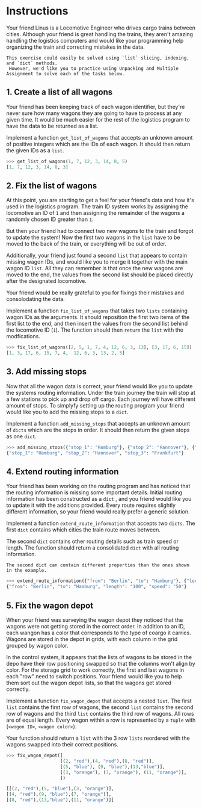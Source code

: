 # Instructions

Your friend Linus is a Locomotive Engineer who drives cargo trains between cities.
Although your friend is great handling the trains, they aren't amazing handling the logistics computers and would like your programming help organizing the train and correcting mistakes in the data.

```exercism/note
This exercise could easily be solved using `list` slicing, indexing, and `dict` methods.
 However, we'd like you to practice using Unpacking and Multiple Assignment to solve each of the tasks below.
```

## 1. Create a list of all wagons

Your friend has been keeping track of each wagon identifier, but they're never sure how many wagons they are going to have to process at any given time. It would be much easier for the rest of the logistics program to have the data to be returned as a list.

Implement a function `get_list_of_wagons` that accepts an unknown amount of positive integers which are the IDs of each wagon.
It should then return the given IDs as a `list`.

```python
>>> get_list_of_wagons(1, 7, 12, 3, 14, 8, 5)
[1, 7, 12, 3, 14, 8, 3]
```

## 2. Fix the list of wagons

At this point, you are starting to get a feel for your friend's data and how it's used in the logistics program.
The train ID system works by assigning the locomotive an ID of `1` and then assigning the remainder of the wagons a randomly chosen ID greater than `1`.

But then your friend had to connect two new wagons to the train and forgot to update the system!
Now the first two wagons in the `list` have to be moved to the back of the train, or everything will be out of order.

Additionally, your friend just found a second `list` that appears to contain missing wagon IDs, and would like you to merge it together with the main wagon ID `list`.
All they can remember is that once the new wagons are moved to the end, the values from the second list should be placed directly after the designated locomotive.

Your friend would be really grateful to you for fixings their mistakes and consolodating the data.

Implement a function `fix_list_of_wagons` that takes two `lists` containing wagon IDs as the arguments.
It should reposition the first two items of the first list to the end, and then insert the values from the second list behind the locomotive ID (`1`).
The function should then `return` the `list` with the modfications.

```python
>>> fix_list_of_wagons([2, 5, 1, 7, 4, 12, 6, 3, 13], [3, 17, 6, 15])
[1, 3, 17, 6, 15, 7, 4,  12, 6, 3, 13, 2, 5]
```

## 3. Add missing stops

Now that all the wagon data is correct, your friend would like you to update the systems routing information.
Under the train journey the train will stop at a few stations to pick up and drop off cargo.
Each journey will have different amount of stops. To simplyfy setting up the routing program your friend would like you to add the missing stops to a `dict`.

Implement a function `add_missing_stops` that accepts an unknown amount of `dicts` which are the stops in order.
It should then return the given stops as one `dict`.

```python
>>> add_missing_stops({"stop_1": "Hamburg"}, {"stop_2": "Hannover"}, {"stop_3": "Frankfurt"})
{"stop_1": "Hamburg", "stop_2": "Hannover", "stop_3": "Frankfurt"}
```

## 4. Extend routing information

Your friend has been working on the routing program and has noticed that the routing information is missing some important details.
Initial routing information has been constructed as a `dict` , and you friend would like you to update it with the additions provided.
Every route requires slightly different information, so your friend would really prefer a generic solution.

Implement a function `extend_route_information` that accepts two `dicts`.
The first `dict` contains which cities the train route moves between.

The second `dict` contains other routing details such as train speed or length.
The function should return a consolidated `dict` with all routing information.

```exercism/note
The second dict can contain different properties than the ones shown in the example.
```

```python
>>> extend_route_information({"from": "Berlin", "to": "Hamburg"}, {"length": "100", "speed": "50"})
{"from": "Berlin", "to": "Hamburg", "length": "100", "speed": "50"}
```

## 5. Fix the wagon depot

When your friend was surveying the wagon depot they noticed that the wagons were not getting stored in the correct order.
In addition to an ID, each wangon has a color that corresponds to the type of coargo it carries.
Wagons are stored in the depot in grids, with each column in the grid grouped by wagon color.

In the control system, it appears that the lists of wagons to be stored in the depo have their row positioning swapped so that the columns won't align by color. For the storage grid to work correctly, the first and last wagons in each "row" need to switch positions.
Your friend would like you to help them sort out the wagon depot lists, so that the wagons get stored correctly.

Implement a function `fix_wagon_depot` that accepts a nested `list`.
The first `list` contains the first row of wagons, the second `list` contains the second row of wagons and the third `list` contains the third row of wagons. All rows are of equal length.
Every wagon within a row is represented by a `tuple` with (`<wogon ID>`,  `<wagon color>`).

Your function should return a `list` with the 3 row `lists` reordered with the wagons swapped into their correct positions.

```python
>>> fix_wagon_depot([
                    [(2, "red"),(4, "red"),(8, "red")],
                    [(5, "blue"), (9, "blue"),(13,"blue")], 
                    [(3, "orange"), (7, "orange"), (11, "orange")],
                    ])

[[(2, "red"),(5, "blue"),(3, "orange")],
[(4, "red"),(9, "blue"),(7, "orange")], 
[(8, "red"),(13,"blue"),(11, "orange")]]
```
